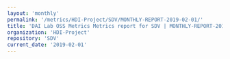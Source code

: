 ```yaml
---
layout: 'monthly'
permalink: '/metrics/HDI-Project/SDV/MONTHLY-REPORT-2019-02-01/'
title: 'DAI Lab OSS Metrics Metrics report for SDV | MONTHLY-REPORT-2019-02-01'
organization: 'HDI-Project'
repository: 'SDV'
current_date: '2019-02-01'
---
```

